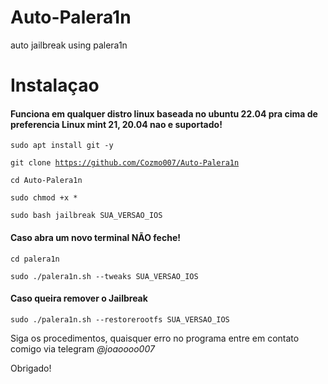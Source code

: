 # Auto-Palera1n
auto jailbreak using palera1n

<h1>Instalaçao</h1>

<h4>Funciona em qualquer distro linux baseada no ubuntu 22.04 pra cima de preferencia Linux mint 21, 20.04 nao e suportado!</h4>

<code>sudo apt install git -y</code>

<code>git clone https://github.com/Cozmo007/Auto-Palera1n</code>

<code>cd Auto-Palera1n</code>

<code>sudo chmod +x *</code>

<code>sudo bash jailbreak SUA_VERSAO_IOS</code>

<h4>Caso abra um novo terminal NÃO feche!</h4>

<code>cd palera1n</code>

<code>sudo ./palera1n.sh --tweaks SUA_VERSAO_IOS</code>

<h4>Caso queira remover o Jailbreak</h4>

<code>sudo ./palera1n.sh --restorerootfs SUA_VERSAO_IOS</code>

<p>Siga os procedimentos, quaisquer erro no programa entre em contato comigo via telegram <i>@joaoooo007</i></p>

<p>Obrigado!</p>
